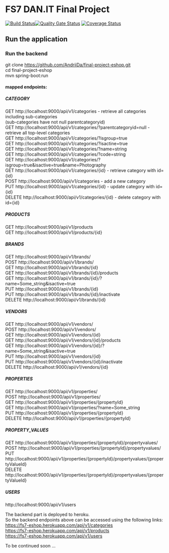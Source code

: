 # FS7 DAN.IT Final Project
[![Build Status](https://travis-ci.com/AndriiDa/final-project-eshop.svg?branch=master)](https://travis-ci.com/AndriiDa/final-project-eshop)[![Quality Gate Status](https://sonarcloud.io/api/project_badges/measure?project=fs7-final-project&metric=alert_status)](https://sonarcloud.io/dashboard?id=fs7-final-project)
[![Coverage Status](https://coveralls.io/repos/github/AndriiDa/final-project-eshop/badge.svg?branch=master)](https://coveralls.io/github/AndriiDa/final-project-eshop?branch=master)

## Run the application

### Run the backend
git clone https://github.com/AndriiDa/final-project-eshop.git  
cd final-project-eshop  
mvn spring-boot:run  

#### mapped endpoints:  
##### CATEGORY  
GET http://localhost:9000/api/v1/categories - retrieve all categories including sub-categories  
(sub-categories have not null parentcategoryid)  
GET http://localhost:9000/api/v1/categories/?parentcategoryid=null - retrieve all top-level categories  
GET http://localhost:9000/api/v1/categories/?isgroup=true  
GET http://localhost:9000/api/v1/categories/?isactine=true  
GET http://localhost:9000/api/v1/categories/?name=string  
GET http://localhost:9000/api/v1/categories/?code=string  
GET http://localhost:9000/api/v1/categories/?isgroup=true&isactive=true&name=Photography   
GET http://localhost:9000/api/v1/categories/{id} - retrieve category with id={id}  
POST http://localhost:9000/api/v1/categories - add a new category  
PUT http://localhost:9000/api/v1/categories/{id} - update category with id={id}  
DELETE http://localhost:9000/api/v1/categories/{id} - delete category with id={id}  

##### PRODUCTS  
GET http://localhost:9000/api/v1/products  
GET http://localhost:9000/api/v1/products/{id}  

##### BRANDS  
GET http://localhost:9000/api/v1/brands/  
POST http://localhost:9000/api/v1/brands/  
GET http://localhost:9000/api/v1/brands/{id}  
GET http://localhost:9000/api/v1/brands/{id}/products  
GET http://localhost:9000/api/v1/brands/{id}/?name=Some_string&isactive=true  
PUT http://localhost:9000/api/v1/brands/{id}  
PUT http://localhost:9000/api/v1/brands/{id}/inactivate  
DELETE http://localhost:9000/api/v1/brands/{id}  

##### VENDORS    
GET http://localhost:9000/api/v1/vendors/  
POST http://localhost:9000/api/v1/vendors/  
GET http://localhost:9000/api/v1/vendors/{id}  
GET http://localhost:9000/api/v1/vendors/{id}/products  
GET http://localhost:9000/api/v1/vendors/{id}/?name=Some_string&isactive=true    
PUT http://localhost:9000/api/v1/vendors/{id}  
PUT http://localhost:9000/api/v1/vendors/{id}/inactivate  
DELETE http://localhost:9000/api/v1/vendors/{id}  

##### PROPERTIES  
GET http://localhost:9000/api/v1/properties/  
POST http://localhost:9000/api/v1/properties/  
GET http://localhost:9000/api/v1/properties/{propertyId}  
GET http://localhost:9000/api/v1/properties/?name=Some_string  
PUT http://localhost:9000/api/v1/properties/{propertyId}  
DELETE http://localhost:9000/api/v1/properties/{propertyId}  

##### PROPERTY_VALUES  
GET http://localhost:9000/api/v1/properties/{propertyId}/propertyvalues/  
POST http://localhost:9000/api/v1/properties/{propertyId}/propertyvalues/  
PUT http://localhost:9000/api/v1/properties/{propertyId}/propertyvalues/{propertyValueId}  
DELETE http://localhost:9000/api/v1/properties/{propertyId}/propertyvalues/{propertyValueId}  

##### USERS  
http://localhost:9000/api/v1/users  

The backend part is deployed to heroku.  
So the backend endpoints above can be accessed using the following links:  
https://fs7-eshop.herokuapp.com/api/v1/categories  
https://fs7-eshop.herokuapp.com/api/v1/products  
https://fs7-eshop.herokuapp.com/api/v1/users  

To be continued soon ...  
